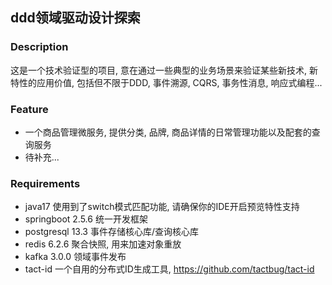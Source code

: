 ## ddd领域驱动设计探索

### Description
这是一个技术验证型的项目, 意在通过一些典型的业务场景来验证某些新技术, 新特性的应用价值, 包括但不限于DDD, 事件溯源, CQRS, 事务性消息, 响应式编程...

### Feature
- 一个商品管理微服务, 提供分类, 品牌, 商品详情的日常管理功能以及配套的查询服务
- 待补充...

### Requirements
- java17 使用到了switch模式匹配功能, 请确保你的IDE开启预览特性支持
- springboot 2.5.6 统一开发框架
- postgresql 13.3 事件存储核心库/查询核心库
- redis 6.2.6 聚合快照, 用来加速对象重放
- kafka 3.0.0 领域事件发布 
- tact-id 一个自用的分布式ID生成工具, https://github.com/tactbug/tact-id